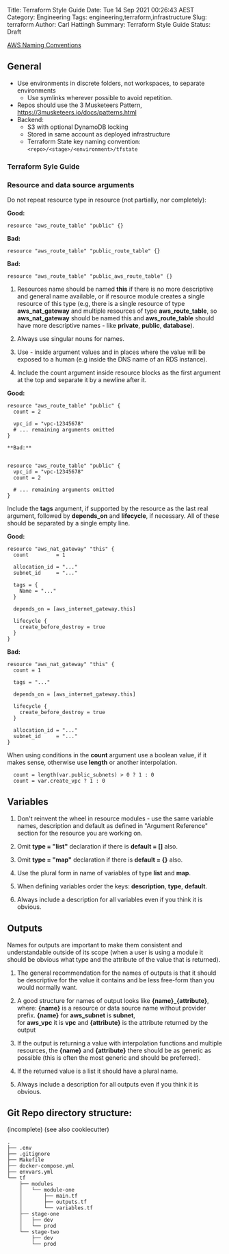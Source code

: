 Title: Terraform Style Guide 
Date: Tue 14 Sep 2021 00:26:43 AEST
Category: Engineering 
Tags: engineering,terraform,infrastructure 
Slug: terraform 
Author: Carl Hattingh 
Summary: Terraform Style Guide 
Status: Draft

[AWS Naming Conventions]({filename}aws_naming_conventions.html)

##  General

- Use environments in discrete folders, not workspaces, to separate environments
  - Use symlinks wherever possible to avoid repetition.
- Repos should use the 3 Musketeers Pattern, https://3musketeers.io/docs/patterns.html
- Backend:
  - S3 with optional DynamoDB locking
  - Stored in same account as deployed infrastructure
  - Terraform State key naming convention: `<repo>/<stage>/<environment>/tfstate`


### Terraform Syle Guide


### Resource and data source arguments ###

Do not repeat resource type in resource (not partially, nor completely):


**Good:**

```
resource "aws_route_table" "public" {}
```
**Bad:**

```
resource "aws_route_table" "public_route_table" {}
```
**Bad:**
```
resource "aws_route_table" "public_aws_route_table" {}
```

1. Resources name should be named **this** if there is no more descriptive and general name available, or if resource module creates a 
single resource of this type (e.g, there is a single resource of type **aws_nat_gateway** and multiple resources of type **aws_route_table**, 
so **aws_nat_gateway** should be named this and **aws_route_table** should have more descriptive names - like **private**, **public**, **database**).

2. Always use singular nouns for names.

3. Use - inside argument values and in places where the value will be exposed to a human (e.g inside the DNS name of an RDS instance).

4. Include the count argument inside resource blocks as the first argument at the top and separate it by a newline after it.


**Good:**
```
resource "aws_route_table" "public" {
  count = 2

  vpc_id = "vpc-12345678"
  # ... remaining arguments omitted
}

**Bad:**


resource "aws_route_table" "public" {
  vpc_id = "vpc-12345678"
  count = 2

  # ... remaining arguments omitted
}
```
Include the **tags** argument, if supported by the resource as the last real argument, followed by **depends_on** and **lifecycle**, if necessary. 
All of these should be separated by a single empty line.

**Good:**
```
resource "aws_nat_gateway" "this" {
  count         = 1

  allocation_id = "..."
  subnet_id     = "..."

  tags = {
    Name = "..."
  }

  depends_on = [aws_internet_gateway.this]

  lifecycle {
    create_before_destroy = true
  }
}
```

**Bad:**

```
resource "aws_nat_gateway" "this" {
  count = 1

  tags = "..."

  depends_on = [aws_internet_gateway.this]

  lifecycle {
    create_before_destroy = true
  }

  allocation_id = "..."
  subnet_id     = "..."
}

```

When using conditions in the **count** argument use a boolean value, if it makes sense, otherwise use **length** or another interpolation.

```
  count = length(var.public_subnets) > 0 ? 1 : 0
  count = var.create_vpc ? 1 : 0
```
## Variables ##
1. Don't reinvent the wheel in resource modules - use the same variable names, description and default as defined in "Argument Reference" 
   section for the resource you are working on.

2. Omit **type = "list"** declaration if there is **default = []** also.

3. Omit **type = "map"** declaration if there is **default = {}** also.

4. Use the plural form in name of variables of type **list** and **map**.

5. When defining variables order the keys: **description**, **type**, **default**.

6. Always include a description for all variables even if you think it is obvious.

## Outputs ##

Names for outputs are important to make them consistent and understandable outside of its scope (when
a user is using a module it should be obvious what type and the attribute of the value that is returned).

1. The general recommendation for the names of outputs is that it should be descriptive for the value it 
   contains and be less free-form than you would normally want.

2. A good structure for names of output looks like **{name}_{attribute}**, where:
   **{name}** is a resource or data source name without provider prefix. **{name}** for **aws_subnet** is **subnet**,  
   for **aws_vpc** it is **vpc** and **{attribute}** is the attribute returned by the output

3. If the output is returning a value with interpolation functions and multiple resources, the **{name}** and **{attribute}** there should be as generic as possible
   (this is often the most generic and should be preferred).

4. If the returned value is a list it should have a plural name.

5. Always include a description for all outputs even if you think it is obvious.





## Git Repo directory structure:

(incomplete)
(see also cookiecutter)

```
.
├── .env
├── .gitignore
├── Makefile
├── docker-compose.yml
├── envvars.yml
└── tf
    ├── modules
    │   └── module-one
    │       ├── main.tf
    │       ├── outputs.tf
    │       └── variables.tf
    ├── stage-one
    │   ├── dev
    │   └── prod
    └── stage-two
        ├── dev
        └── prod
```
